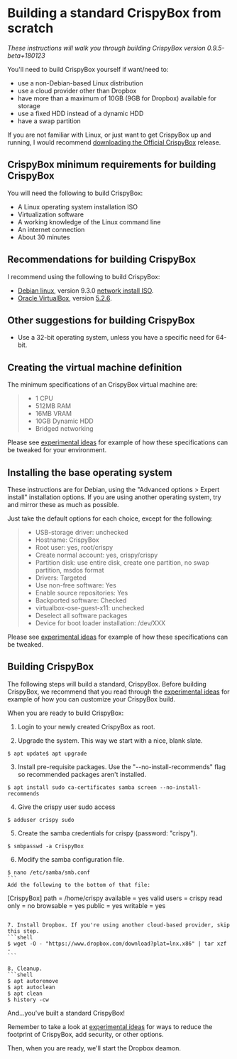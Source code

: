 # Building a standard CrispyBox from scratch
*These instructions will walk you through building CrispyBox version 0.9.5-beta+180123*

You'll need to build CrispyBox yourself if want/need to:
* use a non-Debian-based Linux distribution
* use a cloud provider other than Dropbox
* have more than a maximum of 10GB (9GB for Dropbox) available for storage
* use a fixed HDD instead of a dynamic HDD
* have a swap partition

If you are not familiar with Linux, or just want to get CrispyBox up and running, I would recommend [downloading the Official CrispyBox](https://github.com/APrettyCoolProgram/CrispyBox/blob/master/Get_official.md) release.

## CrispyBox minimum requirements for building CrispyBox
You will need the following to build CrispyBox:
* A Linux operating system installation ISO
* Virtualization software
* A working knowledge of the Linux command line
* An internet connection
* About 30 minutes

## Recommendations for building CrispyBox
I recommend using the following to build CrispyBox:
* [Debian linux](https://www.debian.org), version 9.3.0 [network install ISO](https://www.debian.org/CD/netinst/).
* [Oracle VirtualBox](https://www.virtualbox.org/), version [5.2.6](http://download.virtualbox.org/virtualbox/5.2.6/).

## Other suggestions for building CrispyBox
* Use a 32-bit operating system, unless you have a specific need for 64-bit.

## Creating the virtual machine definition
The minimum specifications of an CrispyBox virtual machine are:
> * 1 CPU
> * 512MB RAM
> * 16MB VRAM
> * 10GB Dynamic HDD
> * Bridged networking

Please see [experimental ideas](https://github.com/APrettyCoolProgram/CrispyBox/blob/master/Experimental_ideas.md) for example of how these specifications can be tweaked for your environment. 

## Installing the base operating system
These instructions are for Debian, using the "Advanced options > Expert install" installation options. If you are using another operating system, try and mirror these as much as possible.

Just take the default options for each choice, except for the following:
> * USB-storage driver: unchecked
> * Hostname: CrispyBox
> * Root user: yes, root/crispy
> * Create normal account: yes, crispy/crispy
> * Partition disk: use entire disk, create one partition, no swap partition, msdos format
> * Drivers: Targeted
> * Use non-free software: Yes
> * Enable source repositories: Yes
> * Backported software: Checked
> * virtualbox-ose-guest-x11: unchecked
> * Deselect all software packages
> * Device for boot loader installation: /dev/XXX

Please see [experimental ideas](https://github.com/APrettyCoolProgram/CrispyBox/blob/master/Experimental_ideas.md) for example of how these specifications can be tweaked. 

## Building CrispyBox
The following steps will build a standard, CrispyBox. Before building CrispyBox, we recommend that you read through the [experimental ideas](https://github.com/APrettyCoolProgram/CrispyBox/blob/master/Experimental_ideas.md) for example of how you can customize your CrispyBox build.

When you are ready to build CrispyBox:
1. Login to your newly created CrispyBox as root.

2. Upgrade the system. This way we start with a nice, blank slate.
```shell
$ apt update$ apt upgrade
```

3. Install pre-requisite packages. Use the "--no-install-recommends" flag so recommended packages aren't installed.
```shell
$ apt install sudo ca-certificates samba screen --no-install-recommends
```

4. Give the crispy user sudo access
```shell
$ adduser crispy sudo
```

5. Create the samba credentials for crispy (password: "crispy").
```shell
$ smbpasswd -a CrispyBox
``` 

6. Modify the samba configuration file.
```shell
$ nano /etc/samba/smb.conf
``` 
Add the following to the bottom of that file:
```
[CrispyBox]
path = /home/crispy
available = yes
valid users = crispy
read only = no
browsable = yes
public = yes
writable = yes
```

7. Install Dropbox. If you're using another cloud-based provider, skip this step.
```shell
$ wget -O - "https://www.dropbox.com/download?plat=lnx.x86" | tar xzf -
``` 

8. Cleanup.
```shell
$ apt autoremove
$ apt autoclean
$ apt clean
$ history -cw
```
And...you've built a standard CrispyBox!

Remember to take a look at [experimental ideas](https://github.com/APrettyCoolProgram/CrispyBox/blob/master/Experimental_ideas.md) for ways to reduce the footprint of CrispyBox, add security, or other options.

Then, when you are ready, we'll start the Dropbox deamon.
